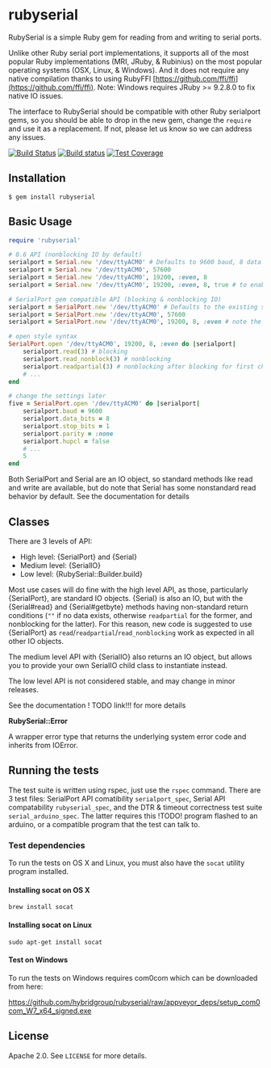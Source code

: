 # rubyserial

RubySerial is a simple Ruby gem for reading from and writing to serial ports.

Unlike other Ruby serial port implementations, it supports all of the most popular Ruby implementations (MRI, JRuby, & Rubinius) on the most popular operating systems (OSX, Linux, & Windows). And it does not require any native compilation thanks to using RubyFFI [https://github.com/ffi/ffi](https://github.com/ffi/ffi). Note: Windows requires JRuby >= 9.2.8.0 to fix native IO issues.

The interface to RubySerial should be compatible with other Ruby serialport gems, so you should be able to drop in the new gem, change the `require` and use it as a replacement. If not, please let us know so we can address any issues.

[![Build Status](https://travis-ci.org/hybridgroup/rubyserial.svg)](https://travis-ci.org/hybridgroup/rubyserial)
[![Build status](https://ci.appveyor.com/api/projects/status/946nlaqy4443vb99/branch/master?svg=true)](https://ci.appveyor.com/project/zankich/rubyserial/branch/master)
[![Test Coverage](https://codeclimate.com/github/hybridgroup/rubyserial/badges/coverage.svg)](https://codeclimate.com/github/hybridgroup/rubyserial/coverage)

## Installation

    $ gem install rubyserial

## Basic Usage

```ruby
require 'rubyserial'

# 0.6 API (nonblocking IO by default)
serialport = Serial.new '/dev/ttyACM0' # Defaults to 9600 baud, 8 data bits, and no parity
serialport = Serial.new '/dev/ttyACM0', 57600
serialport = Serial.new '/dev/ttyACM0', 19200, :even, 8
serialport = Serial.new '/dev/ttyACM0', 19200, :even, 8, true # to enable blocking IO

# SerialPort gem compatible API (blocking & nonblocking IO)
serialport = SerialPort.new '/dev/ttyACM0' # Defaults to the existing system settings.
serialport = SerialPort.new '/dev/ttyACM0', 57600
serialport = SerialPort.new '/dev/ttyACM0', 19200, 8, :even # note the order of args is different

# open style syntax
SerialPort.open '/dev/ttyACM0', 19200, 8, :even do |serialport|
	serialport.read(3) # blocking
	serialport.read_nonblock(3) # nonblocking
	serialport.readpartial(3) # nonblocking after blocking for first character
	# ...
end

# change the settings later
five = SerialPort.open '/dev/ttyACM0' do |serialport|
	serialport.baud = 9600
	serialport.data_bits = 8
	serialport.stop_bits = 1
	serialport.parity = :none
	serialport.hupcl = false
	# ...
	5
end
```
Both SerialPort and Serial are an IO object, so standard methods like read and write are available, but do note that Serial has some nonstandard read behavior by default. See the documentation for details

## Classes

There are 3 levels of API:

* High level: {SerialPort} and {Serial}
* Medium level: {SerialIO}
* Low level: {RubySerial::Builder.build}

Most use cases will do fine with the high level API, as those, particularly {SerialPort}, are standard IO objects. {Serial} is also an IO, but with the {Serial#read} and {Serial#getbyte} methods having non-standard return conditions (`""` if no data exists, otherwise `readpartial` for the former, and nonblocking for the latter). For this reason, new code is suggested to use {SerialPort} as `read`/`readpartial`/`read_nonblocking` work as expected in all other IO objects.

The medium level API with {SerialIO} also returns an IO object, but allows you to provide your own SerialIO child class to instantiate instead.

The low level API is not considered stable, and may change in minor releases.

See the documentation ! TODO link!!! for more details

**RubySerial::Error**

A wrapper error type that returns the underlying system error code and inherits from IOError.

## Running the tests

The test suite is written using rspec, just use the `rspec` command. There are 3 test files: SerialPort API comatibility `serialport_spec`, Serial API compatability `rubyserial_spec`, and the DTR & timeout correctness test suite `serial_arduino_spec`. The latter requires this !TODO! program flashed to an arduino, or a compatible program that the test can talk to. 

### Test dependencies

To run the tests on OS X and Linux, you must also have the `socat` utility program installed.

#### Installing socat on OS X

```
brew install socat
```

#### Installing socat on Linux

```
sudo apt-get install socat
```

#### Test on Windows

To run the tests on Windows requires com0com which can be downloaded from here:

https://github.com/hybridgroup/rubyserial/raw/appveyor_deps/setup_com0com_W7_x64_signed.exe


## License

Apache 2.0. See `LICENSE` for more details.
